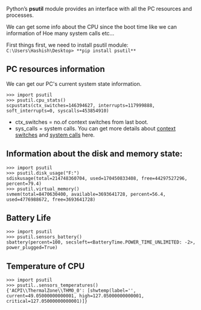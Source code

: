 Python’s **psutil** module provides an interface with all the PC resources and processes.

We can get some info about the CPU since the boot time like we can information of Hoe many system calls etc...

First things first, we need to install psutil module:
``` C:\Users\Hashish\Desktop> **pip install psutil**```

## PC resources information
We can get our PC's current system state information.
```
>>> import psutil
>>> psutil.cpu_stats()
scpustats(ctx_switches=146394627, interrupts=117999888, soft_interrupts=0, syscalls=453854910)
```
- ctx_switches = no.of context switches from last boot.
- sys_calls = system calls. 
You can get more details about [context switches](http://www.linfo.org/context_switch.html) and [system calls](https://www.geeksforgeeks.org/operating-system-introduction-system-call/) here.

## Information about the disk and memory state:
```
>>> import psutil
>>> psutil.disk_usage("F:")
sdiskusage(total=214748360704, used=170450833408, free=44297527296, percent=79.4)
>>> psutil.virtual_memory()
svmem(total=8470630400, available=3693641728, percent=56.4, used=4776988672, free=3693641728)
```
## Battery Life
```
>>> import psutil
>>> psutil.sensors_battery()
sbattery(percent=100, secsleft=<BatteryTime.POWER_TIME_UNLIMITED: -2>, power_plugged=True)
```
## Temperature of CPU
```
>>> import psutil
>>> psutil..sensors_temperatures()
{'ACPI\\ThermalZone\\THM0_0': [shwtemp(label='', current=49.05000000000001, high=127.05000000000001, critical=127.05000000000001)]}
```





